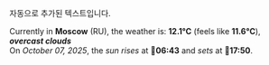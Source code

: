 
자동으로 추가된 텍스트입니다.

<!--START_SECTION:weather:moscow-->
Currently in **Moscow** (RU), the weather is: **12.1°C** (feels like **11.6°C**), ***overcast clouds***<br/>
On *October 07, 2025*, the *sun rises* at 🌅**06:43** and *sets* at 🌇**17:50**.
<!--END_SECTION:weather-->
